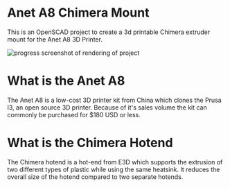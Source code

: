 # Anet A8 Chimera Mount

This is an OpenSCAD project to create a 3d printable Chimera extruder mount for the Anet A8 3D Printer.

![progress screenshot of rendering of project](https://raw.githubusercontent.com/sesopenko/chimera-mount/master/graphics/prograss.png)

# What is the Anet A8

The Anet A8 is a low-cost 3D printer kit from China which clones the Prusa I3, an open source 3D printer.  Because of it's sales volume the kit can commonly be purchased for $180 USD or less.

# What is the Chimera Hotend

The Chimera hotend is a hot-end from E3D which supports the extrusion of two different types of plastic while using the same heatsink.  It reduces the overall size of the hotend compared to two separate hotends.